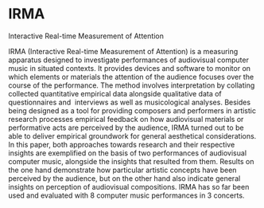 # IRMA
Interactive Real-time Measurement of Attention

IRMA (Interactive Real-time Measurement of Attention) is a measuring apparatus designed to investigate performances of audiovisual computer music in situated contexts. It provides devices and software to monitor on which elements or materials the attention of the audience focuses over the course of the performance. The method involves interpretation by collating collected quantitative empirical data alongside qualitative data of questionnaires and  interviews as well as musicological analyses. 
Besides being designed as a tool for providing composers and performers in artistic research processes empirical feedback on how audiovisual materials or performative acts are perceived by the audience, IRMA turned out to be able to deliver empirical groundwork for general aesthetical considerations. In this paper, both approaches towards research and their respective insights are exemplified on the basis of two performances of audiovisual computer music, alongside the insights that resulted from them. Results on the one hand demonstrate how particular artistic concepts have been perceived by the audience, but on the other hand also indicate general insights on perception of audiovisual compositions. IRMA has so far been used and evaluated with 8 computer music performances in 3 concerts.
